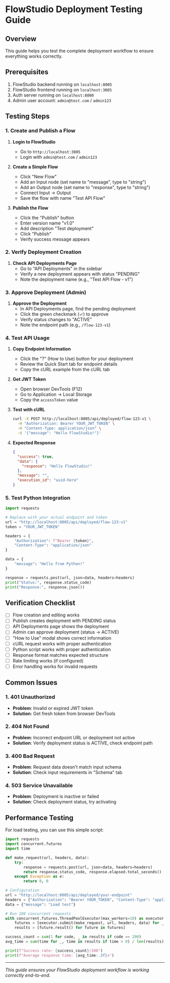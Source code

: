 # FlowStudio Deployment Testing Guide

## Overview
This guide helps you test the complete deployment workflow to ensure everything works correctly.

## Prerequisites
1. FlowStudio backend running on `localhost:8005`
2. FlowStudio frontend running on `localhost:3005`
3. Auth server running on `localhost:8000`
4. Admin user account: `admin@test.com` / `admin123`

## Testing Steps

### 1. Create and Publish a Flow

1. **Login to FlowStudio**
   - Go to `http://localhost:3005`
   - Login with `admin@test.com` / `admin123`

2. **Create a Simple Flow**
   - Click "New Flow" 
   - Add an Input node (set name to "message", type to "string")
   - Add an Output node (set name to "response", type to "string")
   - Connect Input → Output
   - Save the flow with name "Test API Flow"

3. **Publish the Flow**
   - Click the "Publish" button
   - Enter version name "v1.0"
   - Add description "Test deployment"
   - Click "Publish"
   - Verify success message appears

### 2. Verify Deployment Creation

1. **Check API Deployments Page**
   - Go to "API Deployments" in the sidebar
   - Verify a new deployment appears with status "PENDING"
   - Note the deployment name (e.g., "Test API Flow - v1")

### 3. Approve Deployment (Admin)

1. **Approve the Deployment**
   - In API Deployments page, find the pending deployment
   - Click the green checkmark (✓) to approve
   - Verify status changes to "ACTIVE"
   - Note the endpoint path (e.g., `/flow-123-v1`)

### 4. Test API Usage

1. **Copy Endpoint Information**
   - Click the "?" (How to Use) button for your deployment
   - Review the Quick Start tab for endpoint details
   - Copy the cURL example from the cURL tab

2. **Get JWT Token**
   - Open browser DevTools (F12)
   - Go to Application → Local Storage
   - Copy the `accessToken` value

3. **Test with cURL**
   ```bash
   curl -X POST http://localhost:8005/api/deployed/flow-123-v1 \
     -H "Authorization: Bearer YOUR_JWT_TOKEN" \
     -H "Content-Type: application/json" \
     -d '{"message": "Hello FlowStudio!"}'
   ```

4. **Expected Response**
   ```json
   {
     "success": true,
     "data": {
       "response": "Hello FlowStudio!"
     },
     "message": "",
     "execution_id": "uuid-here"
   }
   ```

### 5. Test Python Integration

```python
import requests

# Replace with your actual endpoint and token
url = "http://localhost:8005/api/deployed/flow-123-v1"
token = "YOUR_JWT_TOKEN"

headers = {
    "Authorization": f"Bearer {token}",
    "Content-Type": "application/json"
}

data = {
    "message": "Hello from Python!"
}

response = requests.post(url, json=data, headers=headers)
print("Status:", response.status_code)
print("Response:", response.json())
```

## Verification Checklist

- [ ] Flow creation and editing works
- [ ] Publish creates deployment with PENDING status
- [ ] API Deployments page shows the deployment
- [ ] Admin can approve deployment (status → ACTIVE)
- [ ] "How to Use" modal shows correct information
- [ ] cURL request works with proper authentication
- [ ] Python script works with proper authentication
- [ ] Response format matches expected structure
- [ ] Rate limiting works (if configured)
- [ ] Error handling works for invalid requests

## Common Issues

### 1. 401 Unauthorized
- **Problem**: Invalid or expired JWT token
- **Solution**: Get fresh token from browser DevTools

### 2. 404 Not Found
- **Problem**: Incorrect endpoint URL or deployment not active
- **Solution**: Verify deployment status is ACTIVE, check endpoint path

### 3. 400 Bad Request
- **Problem**: Request data doesn't match input schema
- **Solution**: Check input requirements in "Schema" tab

### 4. 503 Service Unavailable
- **Problem**: Deployment is inactive or failed
- **Solution**: Check deployment status, try activating

## Performance Testing

For load testing, you can use this simple script:

```python
import requests
import concurrent.futures
import time

def make_request(url, headers, data):
    try:
        response = requests.post(url, json=data, headers=headers)
        return response.status_code, response.elapsed.total_seconds()
    except Exception as e:
        return 0, 0

# Configuration
url = "http://localhost:8005/api/deployed/your-endpoint"
headers = {"Authorization": "Bearer YOUR_TOKEN", "Content-Type": "application/json"}
data = {"message": "Load test"}

# Run 100 concurrent requests
with concurrent.futures.ThreadPoolExecutor(max_workers=10) as executor:
    futures = [executor.submit(make_request, url, headers, data) for _ in range(100)]
    results = [future.result() for future in futures]

success_count = sum(1 for code, _ in results if code == 200)
avg_time = sum(time for _, time in results if time > 0) / len(results)

print(f"Success rate: {success_count}/100")
print(f"Average response time: {avg_time:.3f}s")
```

---

*This guide ensures your FlowStudio deployment workflow is working correctly end-to-end.*